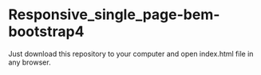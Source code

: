 # Responsive_single_page-bem-bootstrap4
Just download this repository to your computer and open index.html file in any browser.
